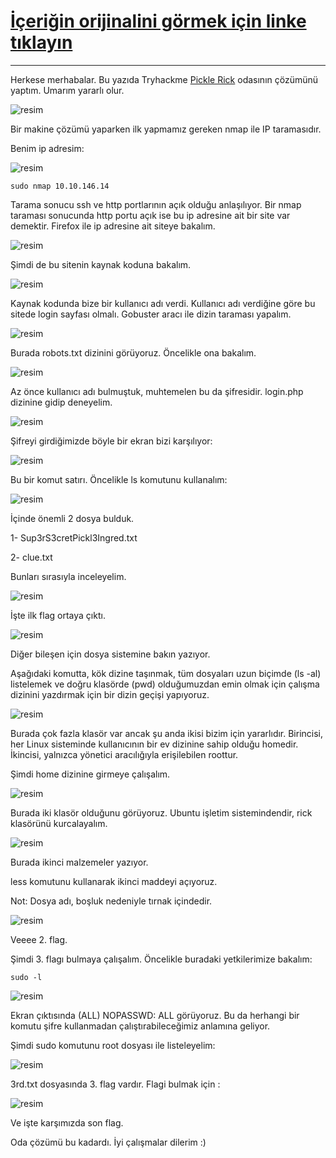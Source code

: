 # **[İçeriğin orijinalini görmek için linke tıklayın](https://sibermetin.com/tryhackme-pickle-rick-write-up)**

---
Herkese merhabalar. Bu yazıda Tryhackme [Pickle Rick](https://tryhackme.com/room/picklerick) odasının çözümünü yaptım. Umarım yararlı olur.

![resim](https://sibermetin.com/uploads/images/202306/image_750x_64873383bae1d.jpg)

Bir makine çözümü yaparken ilk yapmamız gereken nmap ile IP taramasıdır.

Benim ip adresim:

![resim](https://sibermetin.com/uploads/images/202306/image_750x_6487348a09b39.jpg)

    sudo nmap 10.10.146.14

Tarama sonucu ssh ve http portlarının açık olduğu anlaşılıyor. Bir nmap taraması sonucunda http portu açık ise bu ip adresine ait bir site var demektir. Firefox ile ip adresine ait siteye bakalım.

![resim](https://sibermetin.com/uploads/images/202306/image_750x_648736a288690.jpg)

Şimdi de bu sitenin kaynak koduna bakalım.

![resim](https://sibermetin.com/uploads/images/202306/image_750x_6487374aeae4a.jpg)

Kaynak kodunda bize bir kullanıcı adı verdi. Kullanıcı adı verdiğine göre bu sitede login sayfası olmalı. Gobuster aracı ile dizin taraması yapalım.

![resim](https://sibermetin.com/uploads/images/202306/image_750x_6487466bbe481.jpg)

Burada robots.txt dizinini görüyoruz. Öncelikle ona bakalım.

![resim](https://sibermetin.com/uploads/images/202306/image_750x_64874712dae2f.jpg)

 Az önce kullanıcı adı bulmuştuk, muhtemelen bu da şifresidir. login.php dizinine gidip deneyelim.

![resim](https://sibermetin.com/uploads/images/202306/image_750x_6487484aa30f2.jpg)

Şifreyi girdiğimizde böyle bir ekran bizi karşılıyor:

![resim](https://sibermetin.com/uploads/images/202306/image_750x_648748c83fc7c.jpg)

Bu bir komut satırı. Öncelikle ls komutunu kullanalım:

![resim](https://sibermetin.com/uploads/images/202306/image_750x_64874a4c1cb7e.jpg)

İçinde önemli 2 dosya bulduk.

1-  Sup3rS3cretPickl3Ingred.txt

2- clue.txt

Bunları sırasıyla inceleyelim.

![resim](https://sibermetin.com/uploads/images/202306/image_750x_64874bc3f0576.jpg)

İşte ilk flag ortaya çıktı.

![resim](https://sibermetin.com/uploads/images/202306/image_750x_64874fe2750b3.jpg)

Diğer bileşen için dosya sistemine bakın yazıyor.

Aşağıdaki komutta, kök dizine taşınmak, tüm dosyaları uzun biçimde (ls -al) listelemek ve doğru klasörde (pwd) olduğumuzdan emin olmak için çalışma dizinini yazdırmak için bir dizin geçişi yapıyoruz.

![resim](https://sibermetin.com/uploads/images/202306/image_750x_64875211e71fe.jpg)

Burada çok fazla klasör var ancak şu anda ikisi bizim için yararlıdır. Birincisi, her Linux sisteminde kullanıcının bir ev dizinine sahip olduğu homedir. İkincisi, yalnızca yönetici aracılığıyla erişilebilen roottur.

Şimdi home dizinine girmeye çalışalım.

![resim](https://sibermetin.com/uploads/images/202306/image_750x_648755254834e.jpg)

Burada iki klasör olduğunu görüyoruz. Ubuntu işletim sistemindendir, rick klasörünü kurcalayalım.

![resim](https://sibermetin.com/uploads/images/202306/image_750x_648755e152ab6.jpg)

Burada ikinci malzemeler yazıyor.

less komutunu kullanarak ikinci maddeyi açıyoruz.

Not: Dosya adı, boşluk nedeniyle tırnak içindedir.

![resim](https://sibermetin.com/uploads/images/202306/image_750x_64875730b4646.jpg)

Veeee 2. flag.

Şimdi 3. flagı bulmaya çalışalım. Öncelikle buradaki yetkilerimize bakalım:

    sudo -l  

![resim](https://sibermetin.com/uploads/images/202306/image_750x_648758487e4a2.jpg)

Ekran çıktısında (ALL) NOPASSWD: ALL görüyoruz. Bu da herhangi bir komutu şifre kullanmadan çalıştırabileceğimiz anlamına geliyor.

Şimdi sudo komutunu root dosyası ile listeleyelim:

![resim](https://sibermetin.com/uploads/images/202306/image_750x_648759489a8fb.jpg)

3rd.txt dosyasında 3. flag vardır. Flagi bulmak için :

![resim](https://sibermetin.com/uploads/images/202306/image_750x_64875a3784091.jpg)

Ve işte karşımızda son flag.

Oda çözümü bu kadardı. İyi çalışmalar dilerim :)
